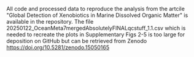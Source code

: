 All code and processed data to reproduce the analysis from the artcile "Global Detection of Xenobiotics in Marine Dissolved Organic Matter" is available in the repository.
The file 20250122_OceanMeta7mergedAbsolutelyFINALqcstuff_1.1.csv which is needed to recreate the plots in Supplementary Figs 2-5 is too large for deposition on GitHub but can be retrieved from Zenodo https://doi.org/10.5281/zenodo.15050165
